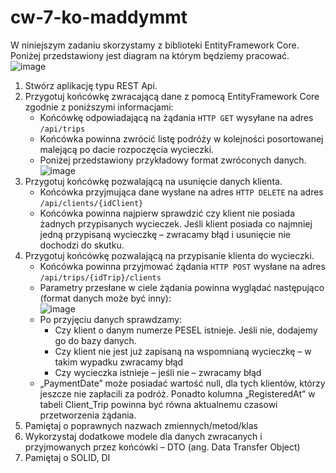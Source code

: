 # cw-7-ko-maddymmt

W niniejszym zadaniu skorzystamy z biblioteki EntityFramework Core. Poniżej przedstawiony jest diagram na którym będziemy pracować.  
![image](https://user-images.githubusercontent.com/35382676/167697816-76520842-a184-4130-a176-578b23bb224c.png)
1. Stwórz aplikację typu REST Api.
2. Przygotuj końcówkę zwracającą dane z pomocą EntityFramework Core zgodnie z poniższymi informacjami:
   - Końcówkę odpowiadającą na żądania ```HTTP GET``` wysyłane na adres ```/api/trips```
   - Końcówka powinna zwrócić listę podróży w kolejności posortowanej malejącą po dacie rozpoczęcia wycieczki.
   - Poniżej przedstawiony przykładowy format zwróconych danych.  
![image](https://user-images.githubusercontent.com/35382676/167698007-0ca92d62-a37c-4deb-81eb-15c6213b091a.png)
3. Przygotuj końcówkę pozwalającą na usunięcie danych klienta.
   - Końcówka przyjmująca dane wysłane na adres ```HTTP DELETE``` na adres ```/api/clients/{idClient}```
   - Końcówka powinna najpierw sprawdzić czy klient nie posiada żadnych przypisanych wycieczek. Jeśli klient posiada co najmniej jedną przypisaną wycieczkę – zwracamy błąd i usunięcie nie dochodzi do skutku.
4. Przygotuj końcówkę pozwalającą na przypisanie klienta do wycieczki.
   - Końcówka powinna przyjmować żądania ```HTTP POST``` wysłane na adres ```/api/trips/{idTrip}/clients```
   - Parametry przesłane w ciele żądania powinna wyglądać następująco (format danych może być inny):  
![image](https://user-images.githubusercontent.com/35382676/167698112-083649ef-9479-4d25-9af9-78d5c7e5d1b1.png)
   - Po przyjęciu danych sprawdzamy:
     - Czy klient o danym numerze PESEL istnieje. Jeśli nie, dodajemy go do bazy danych.
     - Czy klient nie jest już zapisaną na wspomnianą wycieczkę – w takim wypadku zwracamy błąd
     - Czy wycieczka istnieje – jeśli nie – zwracamy błąd
   - „PaymentDate” może posiadać wartość null, dla tych klientów, którzy jeszcze nie zapłacili za podróż. Ponadto kolumna „RegisteredAt” w tabeli Client_Trip powinna być równa aktualnemu czasowi przetworzenia żądania.
5. Pamiętaj o poprawnych nazwach zmiennych/metod/klas
6. Wykorzystaj dodatkowe modele dla danych zwracanych i przyjmowanych przez końcówki – DTO (ang. Data Transfer Object)
7. Pamiętaj o SOLID, DI
